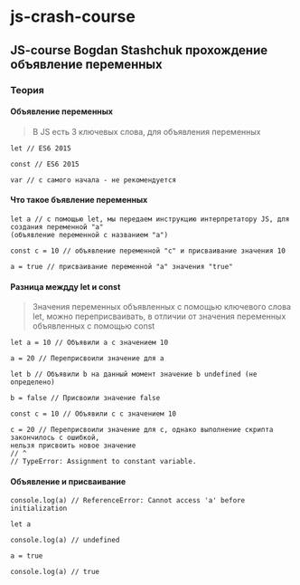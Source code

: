 # js-crash-course 

## JS-course Bogdan Stashchuk прохождение объявление переменных

### Теория

#### Объявление переменных

> В JS есть 3 ключевых слова, для объявления переменных

```
let // ES6 2015

const // ES6 2015

var // с самого начала - не рекомендуется
```

#### Что такое бъявление переменных

```
let a // с помощью let, мы передаем инструкцию интерпретатору JS, для создания переменной "a"
(объявление переменной с названием "a")

const c = 10 // объявление переменной "c" и присваивание значения 10

a = true // присваивание переменной "a" значения "true"
```

#### Разница междду let и const

>Значения переменных объявленных с помощью ключевого слова let, можно переприсваивать, в отличии
от значения переменных объявленных с помощью const

```
let a = 10 // Объявили a с значением 10

a = 20 // Переприсвоили значение для a

let b // Объявили b на данный момент значение b undefined (не определено)

b = false // Присвоили значение false

const c = 10 // Объявили c с значением 10

c = 20 // Переприсвоили значение для c, однако выполнение скрипта закончилось с ошибкой,
нельзя присвоить новое значение
// ^
// TypeError: Assignment to constant variable.
```

#### Объявление и присваивание

```
console.log(a) // ReferenceError: Cannot access 'a' before initialization

let a

console.log(a) // undefined

a = true

console.log(a) // true
```